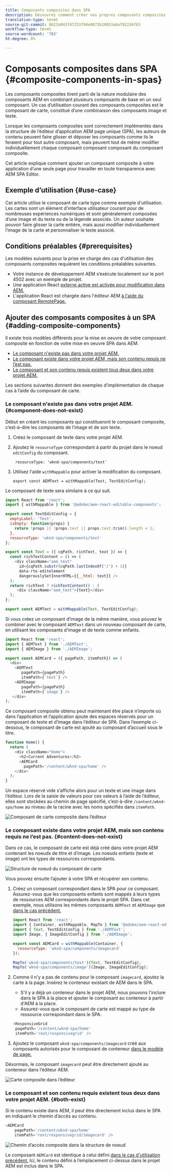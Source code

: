 ```yaml
---
title: Composants composites dans SPA
description: Découvrez comment créer vos propres composants composites, composants composés d'autres composants, qui fonctionnent avec l'AEM éditeur d'application à page unique (SPA).
translation-type: tm+mt
source-git-commit: 8623a043fd7253f94e0673b18053a6af922367b5
workflow-type: tm+mt
source-wordcount: '783'
ht-degree: 0%

---
```



# Composants composites dans SPA {#composite-components-in-spas}

Les composants composites tirent parti de la nature modulaire des composants AEM en combinant plusieurs composants de base en un seul composant. Un cas d’utilisation courant des composants composites est le composant de carte, constitué d’une combinaison des composants image et texte.

Lorsque les composants composites sont correctement implémentés dans la structure de l’éditeur d’application AEM page unique (SPA), les auteurs de contenu peuvent faire glisser et déposer les composants comme ils le feraient pour tout autre composant, mais peuvent tout de même modifier individuellement chaque composant composant composant du composant composite.

Cet article explique comment ajouter un composant composite à votre application d’une seule page pour travailler en toute transparence avec AEM SPA Editor.

## Exemple d’utilisation  {#use-case}

Cet article utilise le composant de carte type comme exemple d&#39;utilisation. Les cartes sont un élément d’interface utilisateur courant pour de nombreuses expériences numériques et sont généralement composées d’une image et du texte ou de la légende associés. Un auteur souhaite pouvoir faire glisser la carte entière, mais aussi modifier individuellement l’image de la carte et personnaliser le texte associé.

## Conditions préalables {#prerequisites}

Les modèles suivants pour la prise en charge des cas d&#39;utilisation des composants composites requièrent les conditions préalables suivantes.

* Votre instance de développement AEM s’exécute localement sur le port 4502 avec un exemple de projet.
* Une application React [externe active est activée pour modification dans AEM.](editing-external-spa.md)
* L&#39;application React est chargée dans l&#39;éditeur AEM [à l&#39;aide du composant RemotePage.](remote-page.md)

## Ajouter des composants composites à un SPA {#adding-composite-components}

Il existe trois modèles différents pour la mise en oeuvre de votre composant composite en fonction de votre mise en oeuvre SPA dans AEM.

* [Le composant n&#39;existe pas dans votre projet AEM.](#component-does-not-exist)
* [Le composant existe dans votre projet AEM, mais son contenu requis ne l’est pas.](#content-does-not-exist)
* [Le composant et son contenu requis existent tous deux dans votre projet AEM.](#both-exist)

Les sections suivantes donnent des exemples d’implémentation de chaque cas à l’aide du composant de carte.

### Le composant n&#39;existe pas dans votre projet AEM. {#component-does-not-exist}

Début en créant les composants qui constitueront le composant composite, c’est-à-dire les composants de l’image et de son texte.

1. Créez le composant de texte dans votre projet AEM.
1. Ajoutez le `resourceType` correspondant à partir du projet dans le noeud `editConfig` du composant.

   ```text
    resourceType: 'wknd-spa/components/text' 
   ```

1. Utilisez l&#39;aide `withMappable` pour activer la modification du composant.

   ```text
   export const AEMText = withMappable(Text, TextEditConfig); 
   ```

Le composant de texte sera similaire à ce qui suit.

```javascript
import React from 'react';
import { withMappable } from '@adobe/aem-react-editable-components';

export const TextEditConfig = {
  emptyLabel: 'Text',
  isEmpty: function(props) {
    return !props || !props.text || props.text.trim().length < 1;
  },
  resourceType: 'wknd-spa/components/text'
};

export const Text = ({ cqPath, richText, text }) => {
  const richTextContent = () => (
    <div className="aem_text"
      id={cqPath.substr(cqPath.lastIndexOf('/') + 1)}
      data-rte-editelement
      dangerouslySetInnerHTML={{__html: text}} />
  );
  return richText ? richTextContent() : (
     <div className="aem_text">{text}</div>
  );
};

export const AEMText = withMappable(Text, TextEditConfig);
```

Si vous créez un composant d’image de la même manière, vous pouvez le combiner avec le composant `AEMText` dans un nouveau composant de carte, en utilisant les composants d’image et de texte comme enfants.

```javascript
import React from 'react';
import { AEMText } from './AEMText';
import { AEMImage } from './AEMImage';

export const AEMCard = ({ pagePath, itemPath}) => (
  <div>
    <AEMText
       pagePath={pagePath}
       itemPath={`text`} />
    <AEMImage
       pagePath={pagePath}
       itemPath={`image`} />
   </div>
);
```

Ce composant composite obtenu peut maintenant être placé n’importe où dans l’application et l’application ajoute des espaces réservés pour un composant de texte et d’image dans l’éditeur de SPA. Dans l’exemple ci-dessous, le composant de carte est ajouté au composant d’accueil sous le titre.

```javascript
function Home() {
  return (
    <div className="Home">
      <h2>Current Adventures</h2>
      <AEMCard
        pagePath='/content/wknd-spa/home' />
    </div>
  );
}
```

Un espace réservé vide s’affiche alors pour un texte et une image dans l’éditeur. Lors de la saisie de valeurs pour ces valeurs à l’aide de l’éditeur, elles sont stockées au chemin de page spécifié, c’est-à-dire `/content/wknd-spa/home` au niveau de la racine avec les noms spécifiés dans `itemPath`.

![Composant de carte composite dans l’éditeur](assets/composite-card.png)

### Le composant existe dans votre projet AEM, mais son contenu requis ne l’est pas. {#content-does-not-exist}

Dans ce cas, le composant de carte est déjà créé dans votre projet AEM contenant les noeuds de titre et d’image. Les noeuds enfants (texte et image) ont les types de ressources correspondants.

![Structure de noeud du composant de carte](assets/composite-node-structure.png)

Vous pouvez ensuite l’ajouter à votre SPA et récupérer son contenu.

1. Créez un composant correspondant dans le SPA pour ce composant. Assurez-vous que les composants enfants sont mappés à leurs types de ressources AEM correspondants dans le projet SPA. Dans cet exemple, nous utilisons les mêmes composants `AEMText` et `AEMImage` que [dans le cas précédent.](#component-does-not-exist)

   ```javascript
   import React from 'react';
   import { Container, withMappable, MapTo } from '@adobe/aem-react-editable-components';
   import { Text, TextEditConfig } from './AEMText';
   import Image, { ImageEditConfig } from './AEMImage';
   
   export const AEMCard = withMappable(Container, {
     resourceType: 'wknd-spa/components/imagecard'
   });
   
   MapTo('wknd-spa/components/text')(Text, TextEditConfig);
   MapTo('wknd-spa/components/image')(Image, ImageEditConfig);
   ```

1. Comme il n&#39;y a pas de contenu pour le composant `imagecard`, ajoutez la carte à la page. Insérez le conteneur existant de AEM dans le SPA.
   * S&#39;il y a déjà un conteneur dans le projet AEM, nous pouvons l&#39;inclure dans le SPA à la place et ajouter le composant au conteneur à partir d&#39;AEM à la place.
   * Assurez-vous que le composant de carte est mappé au type de ressource correspondant dans le SPA.

   ```javascript
   <ResponsiveGrid
    pagePath='/content/wknd-spa/home'
    itemPath='root/responsivegrid' />
   ```

1. Ajoutez le composant `wknd-spa/components/imagecard` créé aux composants autorisés pour le composant de conteneur [dans le modèle de page.](/help/sites-cloud/authoring/features/templates.md)

Désormais, le composant `imagecard` peut être directement ajouté au conteneur dans l’éditeur AEM.

![Carte composite dans l’éditeur](assets/composite-card.gif)

### Le composant et son contenu requis existent tous deux dans votre projet AEM. {#both-exist}

Si le contenu existe dans AEM, il peut être directement inclus dans le SPA en indiquant le chemin d’accès au contenu.

```javascript
<AEMCard
    pagePath='/content/wknd-spa/home'
    itemPath='root/responsivegrid/imagecard' />
```

![Chemin d’accès composite dans la structure de noeud](assets/composite-path.png)

Le composant `AEMCard` est identique à celui défini [dans le cas d&#39;utilisation précédent.](#content-does-not-exist) Ici, le contenu défini à l’emplacement ci-dessus dans le projet AEM est inclus dans le SPA.
